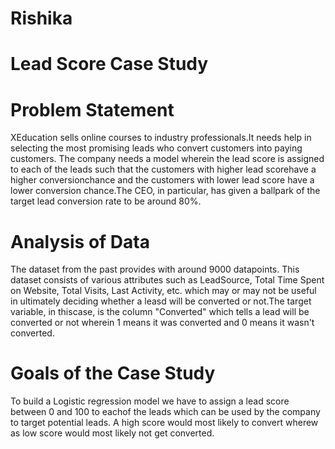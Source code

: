 # Rishika
# Lead Score Case Study
# Problem Statement
XEducation sells online courses to industry professionals.It needs help in selecting the most promising leads who convert customers into paying customers. The company needs a model wherein the lead score is assigned to each of the leads such that the customers with higher lead scorehave a higher conversionchance and the customers with lower lead score have a lower conversion chance.The CEO, in particular, has given a ballpark of the target lead conversion rate to be around 80%.
# Analysis of Data 
The dataset from the past provides with around 9000 datapoints. This dataset consists of various attributes such as LeadSource, Total Time Spent on Website, Total Visits, Last Activity, etc. which may or may not be useful in ultimately deciding whether a leasd will be converted or not.The target variable, in thiscase, is the column "Converted" which tells a lead will be converted or not wherein 1 means it was converted and 0 means it wasn't converted.
# Goals of the Case Study
To build a Logistic regression model we have to assign a lead score between 0 and 100 to eachof the leads which can be used by the company to target potential leads. A high score would most likely to convert wherew as low score would most likely not get converted. 
